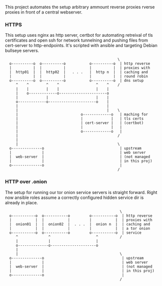 This project automates the setup arbitrary ammount reverse proxies rverse
proxies in front of a central webserver.

### HTTPS

This setup uses nginx as http server, certbot for automating retreival of tls
certificates and open ssh for network tunnelning and pushing files from
cert-server to http-endpoints. It's scripted with ansible and targeting Debian
bullseye servers.

```
                                                    \
  o----------o  o----------o           o----------o  | http reverse
  |          |  |          |           |          |  | proxies with
  |  http01  |  |  http02  |   . . .   |  http n  |  | caching and
  |          |  |          |           |          |  | round robin
  o----------o  o----------o           o----------o  | dns setup
     ^    ^        ^    ^                 ^    ^    /
     |    |        |    |                 |    |
     |    o-------------o----------------------o
     |             |                      |    |
     o-------------o----------------------o    |
     |                                         |
     |                                         |    \
     |                             o-------------o   | maching for
     |                             |             |   | tls certs
     |                             | cert-server |   | (certbot)
     |                             |             |   |
     |                             o-------------o   |
     |                                              /
     |
     |                                              \
  o--------------o                                   | upstream
  |              |                                   | web server
  |  web-server  |                                   | (not managed
  |              |                                   | in this proj)
  o--------------o                                   |
                                                    /
```

### HTTP over .onion

The setup for running our tor onion service servers is straight forward.  Right
now ansible roles assume a correctly configured hidden service dir is already
in place.

```
                                                     \
  o-----------o  o-----------o         o-----------o  | http reverse
  |           |  |           |         |           |  | proxies with
  |  onion01  |  |  onion02  |  . . .  |  onion n  |  | caching and
  |           |  |           |         |           |  | a tor onion
  o-----------o  o-----------o         o-----------o  | service
     ^              ^                     ^          /
     |              |                     |
     o--------------o---------------------o
     |
     |                                               \
  o--------------o                                    | upstream
  |              |                                    | web server
  |  web-server  |                                    | (not managed
  |              |                                    | in this proj)
  o--------------o                                    |
                                                     /
```

